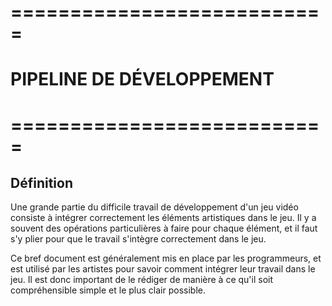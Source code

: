 # ===========================
#  PIPELINE DE DÉVELOPPEMENT
# ===========================

## Définition
Une grande partie du difficile travail de développement d'un jeu vidéo consiste à intégrer correctement les éléments
artistiques dans le jeu. Il y a souvent des opérations particulières à faire pour chaque élément, et il faut s'y plier 
pour que le travail s'intègre correctement dans le jeu.

Ce bref document est généralement mis en place par les programmeurs, et est utilisé par les artistes pour savoir 
comment intégrer leur travail dans le jeu. Il est donc important de le rédiger de manière à ce qu'il soit compréhensible
simple et le plus clair possible.